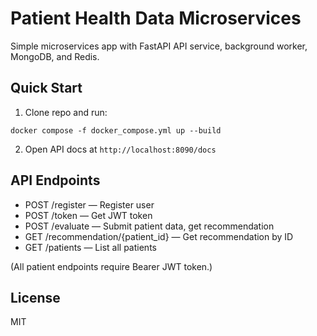 # Patient Health Data Microservices

Simple microservices app with FastAPI API service, background worker, MongoDB, and Redis.

## Quick Start

1. Clone repo and run:
```
docker compose -f docker_compose.yml up --build
```


2. Open API docs at `http://localhost:8090/docs`

## API Endpoints

- POST /register — Register user  
- POST /token — Get JWT token  
- POST /evaluate — Submit patient data, get recommendation  
- GET /recommendation/{patient_id} — Get recommendation by ID  
- GET /patients — List all patients

(All patient endpoints require Bearer JWT token.)

## License

MIT

